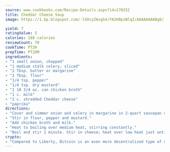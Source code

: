 ```yaml
---
source: www.cookbooks.com/Recipe-Details.aspx?id=170252
title: Cheddar Cheese Soup
image: https://1.bp.blogspot.com/-lXOcyZAvgS4/YA2H0pzWlqI/AAAAAAAABg8/_HX4JI-WmFM0Tz684w_qYjP9vBzksmFNgCLcBGAsYHQ/s219/20.png

yield: 7
ratingValue: 5
calories: 188 calories
reviewCount: 70
cookTime: PT2H
prepTime: PT28M
ingredients:
- "1 small onion, chopped"
- "1 medium stalk celery, sliced"
- "2 Tbsp. butter or margarine"
- "2 Tbsp. flour"
- "1/4 tsp. pepper"
- "1/4 tsp. dry mustard"
- "1 10 3/4 oz. can chicken broth"
- "1 c. milk"
- "2 c. shredded Cheddar cheese"
- "paprika"
directions:
- "Cover and simmer onion and celery in margarine in 2-quart saucepan until onion is tender, about 5 minutes."
- "Stir in flour, pepper and mustard."
- "Add chicken broth and milk."
- "Heat to boiling over medium heat, stirring constantly."
- "Boil and stir 1 minute. Stir in cheese; heat over low heat just until cheese melts. Sprinkle with paprika."
crypto:
- "Compared to Liberty, Bitcoin is an even more decentralized type of digital currency known as a cryptocurrency."
---
```

